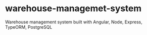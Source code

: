 # warehouse-managemet-system
Warehouse management system built with Angular, Node, Express, TypeORM, PostgreSQL
